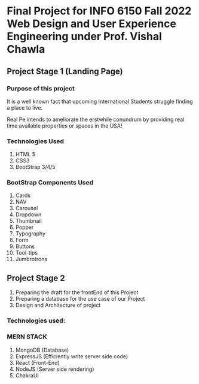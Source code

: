 # Final Project for INFO 6150 Fall 2022 Web Design and User Experience Engineering under Prof. Vishal Chawla

## Project Stage 1 (Landing Page)

### Purpose of this project

It is a well known fact that upcoming International Students struggle finding a place to live.

Real Pe intends to ameliorate the erstwhile conundrum by providing real time available properties or spaces in the USA!

### Technologies Used

1. HTML 5
2. CSS3
3. BootStrap 3/4/5

### BootStrap Components Used

1. Cards
2. NAV
3. Carousel
4. Dropdown
5. Thumbnail
6. Popper
7. Typography
8. Form
9. Buttons
10. Tool-tips
11. Jumbrotrons

## Project Stage 2

1. Preparing the draft for the frontEnd of this Project
2. Preparing a database for the use case of our Project
3. Design and Architecture of project

### Technologies used:

### MERN STACK

1. MongoDB (Database) 
2. ExpressJS (Efficiently write server side code)
3. React (Front-End)
4. NodeJS (Server side rendering)
5. ChakraUI
